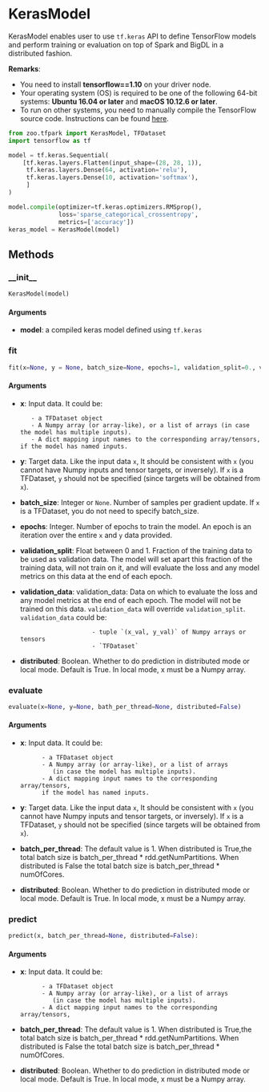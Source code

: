 # KerasModel

KerasModel enables user to use `tf.keras` API to define TensorFlow models and perform training or evaluation on top
of Spark and BigDL in a distributed fashion.

__Remarks__:

- You need to install __tensorflow==1.10__ on your driver node.
- Your operating system (OS) is required to be one of the following 64-bit systems:
__Ubuntu 16.04 or later__ and __macOS 10.12.6 or later__.
- To run on other systems, you need to manually compile the TensorFlow source code. Instructions can
  be found [here](https://github.com/tensorflow/tensorflow/tree/v1.10.0/tensorflow/java).


```python
from zoo.tfpark import KerasModel, TFDataset
import tensorflow as tf

model = tf.keras.Sequential(
    [tf.keras.layers.Flatten(input_shape=(28, 28, 1)),
     tf.keras.layers.Dense(64, activation='relu'),
     tf.keras.layers.Dense(10, activation='softmax'),
     ]
)

model.compile(optimizer=tf.keras.optimizers.RMSprop(),
              loss='sparse_categorical_crossentropy',
              metrics=['accuracy'])
keras_model = KerasModel(model)
```

## Methods

### \_\_init\_\_

```python
KerasModel(model)
```

#### Arguments

* **model**: a compiled keras model defined using `tf.keras`


### fit

```python
fit(x=None, y = None, batch_size=None, epochs=1, validation_split=0., validation_data=None, distributed=False)
```

#### Arguments

* **x**: Input data. It could be:

         - a TFDataset object
         - A Numpy array (or array-like), or a list of arrays (in case the model has multiple inputs).
         - A dict mapping input names to the corresponding array/tensors, if the model has named inputs.

* **y**: Target data. Like the input data `x`,
         It should be consistent with `x` (you cannot have Numpy inputs and
         tensor targets, or inversely). If `x` is a TFDataset, `y` should
         not be specified (since targets will be obtained from `x`).
         
* **batch_size**: Integer or `None`.
                  Number of samples per gradient update.
                  If `x` is a TFDataset, you do not need to specify batch_size.

* **epochs**: Integer. Number of epochs to train the model.
              An epoch is an iteration over the entire `x` and `y`
              data provided.
            
* **validation_split**: Float between 0 and 1.
                        Fraction of the training data to be used as validation data.
                        The model will set apart this fraction of the training data,
                        will not train on it, and will evaluate
                        the loss and any model metrics
                        on this data at the end of each epoch.

* **validation_data**: validation_data: Data on which to evaluate
                       the loss and any model metrics at the end of each epoch.
                       The model will not be trained on this data.
                       `validation_data` will override `validation_split`.
                       `validation_data` could be:
                       
                          - tuple `(x_val, y_val)` of Numpy arrays or tensors
                          - `TFDataset`
* **distributed**: Boolean. Whether to do prediction in distributed mode or local mode.
                   Default is True. In local mode, x must be a Numpy array.
                   
                   
### evaluate

```python
evaluate(x=None, y=None, bath_per_thread=None, distributed=False)
```

#### Arguments

* **x**: Input data. It could be:

            - a TFDataset object
            - A Numpy array (or array-like), or a list of arrays
               (in case the model has multiple inputs).
            - A dict mapping input names to the corresponding array/tensors,
            if the model has named inputs.
* **y**: Target data. Like the input data `x`,
         It should be consistent with `x` (you cannot have Numpy inputs and
         tensor targets, or inversely). If `x` is a TFDataset, `y` should
         not be specified (since targets will be obtained from `x`).
* **batch_per_thread**:
          The default value is 1.
          When distributed is True,the total batch size is batch_per_thread * rdd.getNumPartitions.
          When distributed is False the total batch size is batch_per_thread * numOfCores.
* **distributed**: Boolean. Whether to do prediction in distributed mode or local mode.
                   Default is True. In local mode, x must be a Numpy array.


### predict

```python
predict(x, batch_per_thread=None, distributed=False):
```

#### Arguments
* **x**: Input data. It could be:

            - a TFDataset object
            - A Numpy array (or array-like), or a list of arrays
               (in case the model has multiple inputs).
            - A dict mapping input names to the corresponding array/tensors,
* **batch_per_thread**:
          The default value is 1.
          When distributed is True,the total batch size is batch_per_thread * rdd.getNumPartitions.
          When distributed is False the total batch size is batch_per_thread * numOfCores.
* **distributed**: Boolean. Whether to do prediction in distributed mode or local mode.
                    Default is True. In local mode, x must be a Numpy array.




